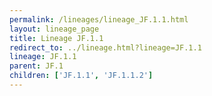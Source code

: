 ```yaml
---
permalink: /lineages/lineage_JF.1.1.html
layout: lineage_page
title: Lineage JF.1.1
redirect_to: ../lineage.html?lineage=JF.1.1
lineage: JF.1.1
parent: JF.1
children: ['JF.1.1', 'JF.1.1.2']
---
```

